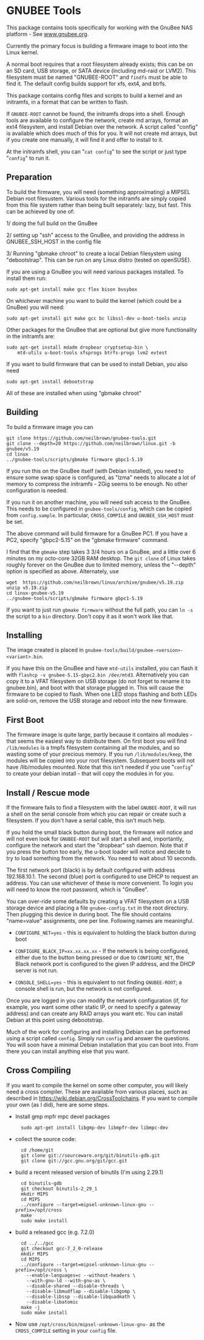 GNUBEE Tools
============

This package contains tools specifically for working with
the GnuBee NAS platform - See www.gnubee.org.

Currently the primary focus is building a firmware
image to boot into the Linux kernel.

A normal boot requires that a root filesystem already exists;
this can be on an SD card, USB storage, or SATA device (including
md-raid or LVM2).
This filesystem must be named "GNUBEE-ROOT" and `findfs` must be able
to find it.  The default config builds support for xfs, ext4, and btrfs.

This package contains config files and scripts to build a kernel
and an initramfs, in a format that can be written to flash.

If `GNUBEE-ROOT` cannot be found, the initramfs drops into a shell.
Enough tools are available to configure the network, create md arrays,
format an ext4 filesystem, and install Debian over the network.
A script called "config" is available which does much of this for you.
It will not create md arrays, but if you create one manually, it will
find it and offer to install to it.

At the initramfs shell, you can "`cat config`" to see the script or
just type "`config`" to run it.

Preparation
-----------

To build the firmware, you will need (something approximating) a MIPSEL
Debian root filesustem.  Various tools for the initramfs are simply
copied from this file system rather than being built separately: lazy,
but fast.  This can be achieved by one of:

1/ doing the full build on the GnuBee

2/ setting up "ssh" access to the GnuBee, and providing the address in
   GNUBEE_SSH_HOST in the config file

3/ Running "gbmake chroot" to create a local Debian filesystem using
   "debootstrap".  This can be run on any Linux distro (tested on openSUSE).

If you are using a GnuBee you will need various packages installed.  To
install them run:

	sudo apt-get install make gcc flex bison busybox

On whichever machine you want to build the kernel (which could be a
GnuBee) you will need:

	sudo apt-get install git make gcc bc libssl-dev u-boot-tools unzip

Other packages for the GnuBee that are optional but give more functionality
in the initramfs are:

	sudo apt-get install mdadm dropbear cryptsetup-bin \
		mtd-utils u-boot-tools xfsprogs btrfs-progs lvm2 evtest

If you want to build firmware that can be used to install Debian, you
also need

	sudo apt-get install debootstrap

All of these are installed when using "gbmake chroot"

Building
--------

To build a firmware image you can

	git clone https://github.com/neilbrown/gnubee-tools.git
	git clone --depth=20 https://github.com/neilbrown/linux.git -b gnubee/v5.19
	cd linux
	../gnubee-tools/scripts/gbmake firmware gbpc1-5.19

If you run this on the GnuBee itself (with Debian installed), you need
to ensure some swap space is configured, as "lzma" needs to allocate a
lot of memory to compress the initramfs - 2Gig seems to be enough.  No
other configuration is needed.

If you run it on another machine, you will need ssh access to the
GnuBee.  This needs to be configured in `gnubee-tools/config`, which
can be copied from `config.sample`.  In particular, `CROSS_COMPILE`
and `GNUBEE_SSH_HOST` must be set.

The above command will build firmware for a GnuBee PC1.
If you have a PC2, specify "gbpc2-5.15" on the "gbmake firmware" command.

I find that the `gbmake` step takes 3 3/4 hours on a GnuBee, and a
little over 6 minutes on my octo-core 32GB RAM desktop.  The `git
clone` of Linux takes roughly forever on the GnuBee due to limited
memory, unless the "--depth" option is specified as above.
Alternately, use

	wget  https://github.com/neilbrown/linux/archive/gnubee/v5.19.zip
	unzip v5.19.zip
	cd linux-gnubee-v5.19
	../gnubee-tools/scripts/gbmake firmware gbpc1-5.19


If you want to just run `gbmake firmware` without the full path, you
can `ln -s` the script to a `bin` directory.  Don't copy it as it
won't work like that.

Installing
----------

The image created is placed in `gnubee-tools/build/gnubee-<version>-<variant>.bin`.

If you have this on the GnuBee and have `mtd-utils` installed, you can
flash it with `flashcp -v gnubee-5.15-gbpc2.bin /dev/mtd3`.
Alternatively you can copy it to a VFAT filesystem on USB storage (do
not forget to rename it to gnubee.bin), and boot with that storage
plugged in.  This will cause the firmware to be copied to flash.  When
one LED stops flashing and both LEDs are solid-on, remove the USB
storage and reboot into the new firmware.

First Boot
----------

The firmware image is quite large, partly because it contains all
modules - that seems the easiest way to distribute them.  On first
boot you will find `/lib/modules` is a tmpfs filesystem containing all
the modules, and so wasting some of your precious memory.  If you run
`/lib/modules/keep`, the modules will be copied into your root
filesystem.  Subsequent boots will not have /lib/modules mounted.
Note that this isn't needed if you use "`config`" to create your
debian install - that will copy the modules in for you.

Install / Rescue mode
---------------------

If the firmware fails to find a filesystem with the label `GNUBEE-ROOT`,
it will run a shell on the serial console from which you can repair or
create such a filesystem.  If you don't have a serial cable, this
isn't much help.

If you hold the small black button during boot, the firmware will
notice and will not even look for `GNUBEE-ROOT` but will start a shell
and, importantly, configure the network and start the "dropbear" ssh
daemon.  Note that if you press the button too early, the u-boot loader
will notice and decide to try to load something from the network.  You
need to wait about 10 seconds.

The first network port (black) is by default configured with address
192.168.10.1.  The second (blue) port is configured to use DHCP to
request an address.  You can use whichever of these is more
convenient.  To login you will need to know the root password, which is
"GnuBee".

You can over-ride some defaults by creating a VFAT filesystem on a USB
storage device and placing a file `gnubee-config.txt` in the root
directory.  Then plugging this device in during boot.  The file should
contains "name=value" assignments, one per line.  Following names are
meaningful.

- `CONFIGURE_NET=yes` - this is equivalent to holding the black button
   during boot

- `CONFIGURE_BLACK_IP=xx.xx.xx.xx` - If the network is being
  configured, either due to the button being pressed or due to
  `CONFIGURE_NET`, the Black network port is configured to the given
  IP address, and the DHCP server is not run.

- `CONSOLE_SHELL=yes` - this is equivalent to not finding `GNUBEE-ROOT`;
   a console shell is run, but the network is not configured.

Once you are logged in you can modify the network configuration (if,
for example, you want some other static IP, or need to specify a
gateway address) and can create any RAID arrays you want etc.
You can install Debian at this point using debootstrap.

Much of the work for configuring and installing Debian can be
performed using a script called `config`.  Simply run `config` and
answer the questions.  You will soon have a minimal Debian
installation that you can boot into.  From there  you can install
anything else that you want.

Cross Compiling
---------------

If you want to compile the kernel on some other computer, you will
likely need a cross compiler.  These are available from various
places, such as described in  https://wiki.debian.org/CrossToolchains.
If you want to compile your own (as I did), here are some steps.

- Install gmp mpfr mpc devel packages

        sudo apt-get install libgmp-dev libmpfr-dev libmpc-dev

- collect the source code:

        cd /home/git
        git clone git://sourceware.org/git/binutils-gdb.git
        git clone git://gcc.gnu.org/git/gcc.git

- build a recent released version of binutils (I'm using 2.29.1)

        cd binutils-gdb
        git checkout binutils-2_29_1
        mkdir MIPS
        cd MIPS
        ../configure --target=mipsel-unknown-linux-gnu --prefix=/opt/cross
        make
        sudo make install

- build a released gcc (e.g. 7.2.0)

        cd ../../gcc
        git checkout gcc-7_2_0-release
        mkdir MIPS
        cd MIPS
        ../configure --target=mipsel-unknown-linux-gnu --prefix=/opt/cross \
          --enable-languages=c --without-headers \
          --with-gnu-ld --with-gnu-as \
          --disable-shared --disable-threads \
          --disable-libmudflap --disable-libgomp \
          --disable-libssp --disable-libquadmath \
          --disable-libatomic
        make -j
        sudo make install

- Now use `/opt/cross/bin/mipsel-unknown-linux-gnu-` as the
  `CROSS_COMPILE` setting in your `config` file.
